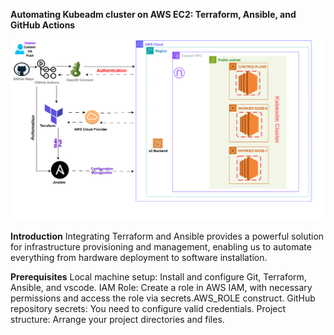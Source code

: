 **Automating Kubeadm cluster on AWS EC2: Terraform, Ansible, and GitHub Actions**

![image](https://github.com/Chenwingu/kubeadm-ec2-automate/blob/main/kubeadm-k8s-cluster.png)

**Introduction**
Integrating Terraform and Ansible provides a powerful solution for infrastructure provisioning and management, enabling us to automate everything from hardware deployment to software installation.


**Prerequisites**
Local machine setup: Install and configure Git, Terraform, Ansible, and vscode.
IAM Role: Create a role in AWS IAM, with necessary permissions and access the role via secrets.AWS_ROLE construct.
GitHub repository secrets: You need to configure valid credentials.
Project structure: Arrange your project directories and files.


